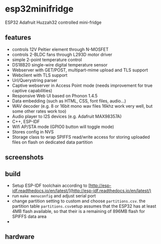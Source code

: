 # esp32minifridge
ESP32 Adafruit Huzzah32 controlled mini-fridge

## features
* controls 12V Peltier element through N-MOSFET
* controls 2-BLDC fans through L293D motor driver
* simple 2-point temperature control
* DS18B20 single-wire digital temperature sensor
* Webserver with GET/POST, multipart-mime upload and TLS support 
* Webclient with TLS support
* Url/Querystring parser
* Captive webserver in Access Point mode (needs improvement for true captive capabilities)
* Responsive Web UI based on Phonon 1.4.5
* Data embedding (such as HTML, CSS, font files, audio...)
* WAV decoder (e.g. 8 or 16bit mono wav files 16khz work very well, but some other rates work too)
* Audio player to I2S devices (e.g. Adafruit MAX98357A) 
* C++, ESP-IDF
* Wifi AP/STA mode (GPIO0 button will toggle mode)
* Stores config in NVS
* Storage class to wrap SPIFFS read/write access for storing uploaded files on flash on dedicated data partition

## screenshots


## build

* Setup ESP-IDF toolchain according to [http://esp-idf.readthedocs.io/en/latest/](http://esp-idf.readthedocs.io/en/latest/)
* run `make menuconfig` and adjust serial port 
* change partition setting to custom and choose `partitions.csv`. the partition table `partitions.csv`setup assumes that the ESP32 has at least 4MB flash available, so that their is a remaining of 896MB flash for SPIFFS data area
*  

## hardware

